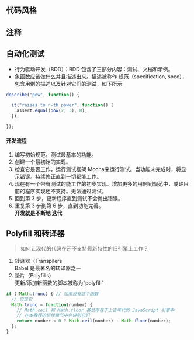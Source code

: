 ## 代码风格
## 注释
## 自动化测试
+ 行为驱动开发（BDD）：BDD 包含了三部分内容：测试、文档和示例。
+ 象函数应该做什么并且描述出来。描述被称作 规范（specification, spec），包含用例的描述以及针对它们的测试，如下所示
```javascript
describe("pow", function() {

  it("raises to n-th power", function() {
    assert.equal(pow(2, 3), 8);
  });

});
```
#### 开发流程
1. 编写初始规范，测试最基本的功能。
2. 创建一个最初始的实现。
3. 检查它是否工作，运行测试框架 Mocha来运行测试。当功能未完成时，将显示错误。持续修正直到一切都能工作。
4. 现在有一个带有测试的能工作的初步实现。增加更多的用例到规范中，或许目前的程序实现还不支持。无法通过测试。
5. 回到第 3 步，更新程序直到测试不会抛出错误。
6. 重复第 3 步到第 6 步，直到功能完善。  
**开发就是不断地 迭代**
## Polyfill 和转译器
>如何让现代的代码在还不支持最新特性的旧引擎上工作？
1. 转译器（Transpilers  
Babel 是最著名的转译器之一
2. 垫片（Polyfills）  
更新/添加新函数的脚本被称为“polyfill”
```javascript
if (!Math.trunc) { // 如果没有这个函数
  // 实现它
  Math.trunc = function(number) {
    // Math.ceil 和 Math.floor 甚至存在于上古年代的 JavaScript 引擎中
    // 在本教程的后续章节中会讲到它们
    return number < 0 ? Math.ceil(number) : Math.floor(number);
  };
}
```

